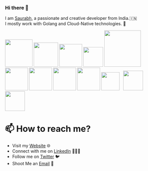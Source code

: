 ### Hi there 👋

<!--
**itsksaurabh/itsksaurabh** is a ✨ _special_ ✨ repository because its `README.md` (this file) appears on your GitHub profile.
-->

I am [Saurabh](https://www.kumar-saurabh.com/), a passionate and creative developer from India.🇮🇳 <br>
I mostly work with Golang and Cloud-Native technologies. 🚀


<p float="left">
  <img src="https://raw.githubusercontent.com/itsksaurabh/itsksaurabh/master/assets/golang.gif"  height="90" />
  <img src="https://raw.githubusercontent.com/itsksaurabh/itsksaurabh/master/assets/docker.gif"  height="80" /> 
  <img src="https://raw.githubusercontent.com/itsksaurabh/itsksaurabh/master/assets/k8s.gif"  height="75" />
  <img src="https://raw.githubusercontent.com/itsksaurabh/itsksaurabh/master/assets/cicd.gif"  height="65" />
  <img src="https://raw.githubusercontent.com/itsksaurabh/itsksaurabh/master/assets/terraform.gif" width="120" />
  <img src="https://raw.githubusercontent.com/itsksaurabh/itsksaurabh/master/assets/helm.gif"  height="75" />
  <img src="https://raw.githubusercontent.com/itsksaurabh/itsksaurabh/master/assets/grpc.gif"  height="75" />
  <img src="https://raw.githubusercontent.com/itsksaurabh/itsksaurabh/master/assets/do.gif"  height="75" />
  <img src="https://raw.githubusercontent.com/itsksaurabh/itsksaurabh/master/assets/aws.gif"  height="75" />
  <img src="https://raw.githubusercontent.com/itsksaurabh/itsksaurabh/master/assets/grafana.gif" height="60" />&nbsp;&nbsp;
  <img src="https://raw.githubusercontent.com/itsksaurabh/itsksaurabh/master/assets/prometheus.gif" height="65" />
  <img src="https://raw.githubusercontent.com/itsksaurabh/itsksaurabh/master/assets/influx.gif" height="65" />
</p>


# 📫 How to reach me?

 - Visit my [Website](www.kumar-saurabh.com) 🌐
 - Connect with me on [LinkedIn](https://www.linkedin.com/in/itsksaurabh/) 👨🏻‍💻
 - Follow me on [Twitter](https://twitter.com/itsksaurabh) 🐦
 - Shoot Me an [Email](mailto:itsksaurabh@gmail.com) 💌
